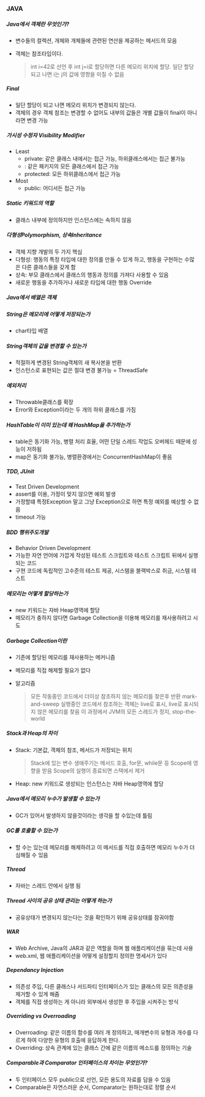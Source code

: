### JAVA

##### Java에서 객체란 무엇인가?

- 변수들의 컬렉션, 개체와 개체들에 관련된 연산을 제공하는 메서드의 모음

- 객체는 참조타입이다.

  > int i=42로 선언 후 int j=i로 할당하면 다른 메모리 위치에 할당. 일단 할당 되고 나면 i는 j의 값에 영향을 미칠 수 없음

##### Final

- 일단 할당이 되고 나면 메모리 위치가 변경되지 않는다.
- 객체의 경우 객체 참조는 변경할 수 없어도 내부의 값들은 개별 값들이 final이 아니라면 변경 가능

##### 가시성 수정자 Visibility Modifier

- Least
  - private: 같은 클래스 내에서는 접근 가능, 하위클래스에서는 접근 불가능
  - <none>: 같은 패키지의 모든 클래스에서 접근 가능
  - protected: 모든 하위클래스에서 접근 가능
- Most
  - public: 어디서든 접근 가능

##### Static 키워드의 역할

- 클래스 내부에 정의하지만 인스턴스에는 속하지 않음

##### 다형성Polymorphism, 상속Inheritance

- 객체 지향 개발의 두 가지 핵심
- 다형성: 행동의 특정 타입에 대한 정의를 만들 수 있게 하고, 행동을 구현하는 수많은 다른 클래스들을 갖게 함
- 상속: 부모 클래스에서 클래스의 행동과 정의를 가져다 사용할 수 있음
- 새로운 행동을 추가하거나 새로운 타입에 대한 행동 Override

##### Java에서 배열은 객체

##### String은 메모리에 어떻게 저장되는가

- char타입 배열

##### String객체의 값을 변경할 수 있는가

- 적절하게 변경된 String객체의 새 복사본을 반환
- 인스턴스로 표현되는 값은 절대 변경 불가능 = ThreadSafe

##### 예외처리

- Throwable클래스를 확장
- Error와 Exception이라는 두 개의 하위 클래스를 가짐

##### HashTable이 이미 있는데 왜 HashMap을 추가하는가

- table은 동기화 가능, 병렬 처리 효율, 어떤 단일 스레드 작업도 오버헤드 때문에 성능이 저하됨
- map은 동기화 불가능, 병렬환경에서는 ConcurrentHashMap이 좋음

##### TDD, JUnit

- Test Driven Development
- assert를 이용, 가정이 맞지 않으면 예외 발생
- 가정할떄 특정Exception 말고 그냥 Exception으로 하면 특정 예외를 예상할 수 없음
- timeout 가능

##### BDD 행위주도개발

- Behavior Driven Development
- 가능한 자연 언어에 가깝게 작성된 테스트 스크립트와 테스트 스크립트 뒤에서 실행되는 코드
- 구현 코드에 독립적인 고수준의 테스트 제공, 시스템을 블랙박스로 취금, 시스템 테스트

##### 메모리는 어떻게 할당하는가

- new 키워드는 자바 Heap영역에 할당
- 메모리가 충하지 않다면 Garbage Collection을 이용해 메모리를 재사용하려고 시도

##### Garbage Collection이란

- 기존에 할당된 메모리를 재사용하는 메커니즘

- 메모리를 직접 해제할 필요가 없다

- 알고리즘

  > 모든 작동중인 코드에서 더이상 참조하지 않는 메모리를 찾은후 반환 mark-and-sweep
  > 실행중인 코드에서 참조하는 객체는 live로 표시, live로 표시되지 않은 메모리를 찾음
  > 이 과정에서 JVM의 모든 스레드가 정지, stop-the-world

##### Stack과 Heap의 차이

- Stack: 기본값, 객체의 참조, 메서드가 저장되는 위치

  > Stack에 있는 변수 생애주기는 메서드 호출, for문, while문 등 Scope에 영향을 받음
  > Scope의 실행이 종료되면 스택에서 제거

- Heap: new 키워드로 생성되는 인스턴스는 자바 Heap영역에 할당

##### Java에서 메모리 누수가 발생할 수 있는가

- GC가 있어서 발생하지 않을것이라는 생각을 할 수있는데 틀림

##### GC를 호출할 수 있는가

- 할 수는 있는데 메모리를 해제하려고 이 메서드를 직접 호출하면 메모리 누수가 더 심해질 수 있음

##### Thread

- 자바는 스레드 안에서 실행 됨

##### Thread 사이의 공유 상태 관리는 어떻게 하는가

- 공유상태가 변경되지 않는다는 것을 확인하기 위해 공유상태를 잠궈야함

##### WAR

- Web Archive, Java의 JAR과 같은 역할을 하며 웹 애플리케이션을 묶는데 사용
- web.xml, 웹 애플리케이션을 어떻게 설정할지 정의한 명세서가 있다

##### Dependancy Injection

- 의존성 주입, 다른 클래스나 서드파티 인터페이스가 있는 클래스의 모든 의존성을 제거할 수 있게 해줌
- 객체를 직접 생성하는 게 아니라 외부에서 생성한 후 주입을 시켜주는 방식

##### Overriding vs Overroading

- Overroading: 같은 이름의 함수를 여러 개 정의하고, 매개변수의 유형과 개수를 다르게 하여 다양한 유형의 호출에 응답하게 한다.
- Overriding: 상속 관계에 있는 클래스 간에 같은 이름의 메소드를 정의하는 기술

##### Comparable과 Comparator 인터페이스의 차이는 무엇인가?

- 두 인터페이스 모두 public으로 선언, 모든 용도의 자료를 담을 수 있음
- Comparable은 자연스러운 순서, Comparator는 원하는대로 정렬 순서